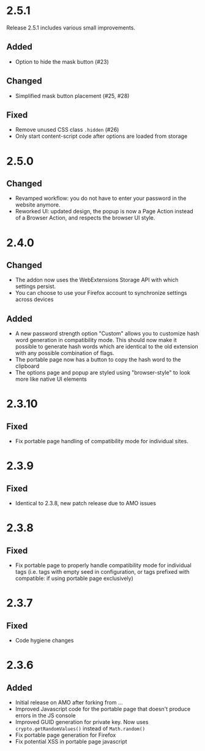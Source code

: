 # 2.5.1

Release 2.5.1 includes various small improvements.

## Added

* Option to hide the mask button (#23)

## Changed

* Simplified mask button placement (#25, #28)

## Fixed

* Remove unused CSS class `.hidden` (#26)
* Only start content-script code after options are loaded from storage

# 2.5.0

## Changed

* Revamped workflow: you do not have to enter your password in the website
  anymore.
* Reworked UI: updated design, the popup is now a Page Action instead of a
  Browser Action, and respects the browser UI style.

# 2.4.0

## Changed

* The addon now uses the WebExtensions Storage API with which settings persist.
* You can choose to use your Firefox account to synchronize settings across devices

## Added

* A new password strength option "Custom" allows you to customize hash word
  generation in compatibility mode. This should now make it possible to
  generate hash words which are identical to the old extension with any
  possible combination of flags.
* The portable page now has a button to copy the hash word to the clipboard
* The options page and popup are styled using "browser-style" to look more
  like native UI elements

# 2.3.10

## Fixed

* Fix portable page handling of compatibility mode for individual sites.

# 2.3.9

## Fixed

* Identical to 2.3.8, new patch release due to AMO issues

# 2.3.8

## Fixed

* Fix portable page to properly handle compatibility mode for individual tags
  (i.e. tags with empty seed in configuration, or tags prefixed with
  compatible: if using portable page exclusively)

# 2.3.7

## Fixed

* Code hygiene changes

# 2.3.6

## Added
* Initial release on AMO after forking from ...
* Improved Javascript code for the portable page that doesn't produce errors in the JS console
* Improved GUID generation for private key. Now uses `crypto.getRandomValues()` instead of `Math.random()`
* Fix portable page generation for Firefox
* Fix potential XSS in portable page javascript
